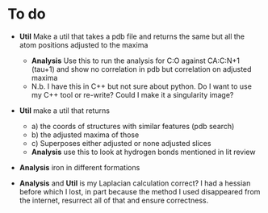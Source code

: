 # To do

- **Util** Make a util that takes a pdb file and returns the same but all the atom positions adjusted to the maxima  
  - **Analysis** Use this to run the analysis for C:O against CA:C:N+1 (tau+1) and show no correlation in pdb but correlation on adjusted maxima
  - N.b. I have this in C++ but not sure about python. Do I want to use my C++ tool or re-write?  Could I make it a singularity image?
   
- **Util** make a util that returns  
  - a) the coords of structures with similar features (pdb search)  
  - b) the adjusted maxima of those  
  - c) Superposes either adjusted or none adjusted slices  
  - **Analysis** use this to look at hydrogen bonds mentioned in lit review
 
- **Analysis** iron in different formations

- **Analysis** and **Util** is my Laplacian calculation correct? I had a hessian before which I lost, in part because the method I used disappeared from the internet, resurrect all of that and ensure correctness.
